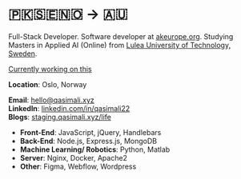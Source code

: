 # 🇵🇰🇸🇪🇳🇴 → 🇦🇺

Full-Stack Developer. Software developer at [akeurope.org](https://akeurope.org). Studying Masters in Applied AI (Online) from [Lulea University of Technology, Sweden](https://www.ltu.se/en). 

[Currently working on this](https://github.com/qasim2020/akeurope-db/issues/3)

**Location**: Oslo, Norway

**Email**: [hello@qasimali.xyz](mailto:hello@qasimali.xyz)  
**LinkedIn**: [linkedin.com/in/qasimali22](https://linkedin.com/in/qasimali22)  
**Blogs**: [staging.qasimali.xyz/life](https://staging.qasimali.xyz/life/gen/page/blogs/n)

- **Front-End**: JavaScript, jQuery, Handlebars
- **Back-End**: Node.js, Express.js, MongoDB
- **Machine Learning/ Robotics**: Python, Matlab
- **Server**: Nginx, Docker, Apache2
- **Other**: Figma, Webflow, Wordpress
